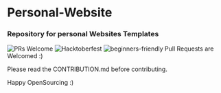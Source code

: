 # Personal-Website
### Repository for personal Websites Templates
![PRs Welcome](https://img.shields.io/badge/PRs-Welcome-yellowgreen)
![Hacktoberfest](https://img.shields.io/badge/-Hacktoberfest-green)
![beginners-friendly](https://img.shields.io/badge/beginners-friendly-red)
Pull Requests are Welcomed :)

Please read the CONTRIBUTION.md before contributing.

Happy OpenSourcing :)
